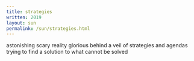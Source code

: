 ```yaml
---
title: strategies
written: 2019
layout: sun
permalink: /sun/strategies.html
---
```


<div class="poem">
astonishing scary reality  
glorious behind a veil  
of strategies and agendas  
trying to find a solution  
to what cannot be solved
</div>

